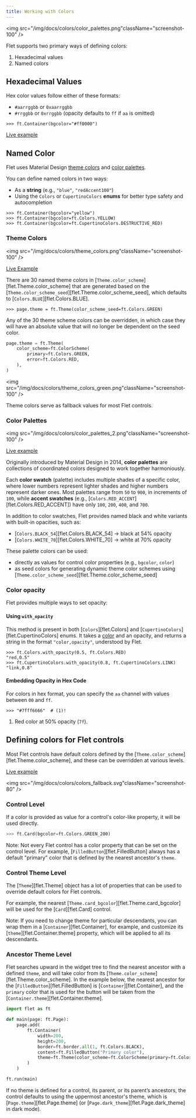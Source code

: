```yaml
---
title: Working with Colors
---
```


<img src="/img/docs/colors/color_palettes.png"className="screenshot-100" />

Flet supports two primary ways of defining colors:

1. Hexadecimal values
2. Named colors

## Hexadecimal Values

Hex color values follow either of these formats:

* `#aarrggbb` or `0xaarrggbb`
* `#rrggbb` or `0xrrggbb` (opacity defaults to `ff` if `aa` is omitted)

```python-repl
>>> ft.Container(bgcolor="#ff0000")
```

[Live example](https://flet-controls-gallery.fly.dev/colors/controlcolors)

## Named Color

Flet uses Material Design [theme colors](https://m3.material.io/styles/color-the-color-system/color-roles)
and [color palettes](https://m2.material.io/design/color/the-color-system.html#color-usage-and-palettes).

You can define named colors in two ways:

* As a **string** (e.g., `"blue"`, `"redAccent100"`)
* Using the `Colors` or `CupertinoColors` **enums** for better type safety and autocompletion

```python-repl
>>> ft.Container(bgcolor="yellow")
>>> ft.Container(bgcolor=ft.Colors.YELLOW)
>>> ft.Container(bgcolor=ft.CupertinoColors.DESTRUCTIVE_RED)
```

### Theme Colors

<img src="/img/docs/colors/theme_colors.png"className="screenshot-100" />

[Live Example](https://flet-controls-gallery.fly.dev/colors/themecolors)

There are 30 named theme colors in [`Theme.color_scheme`][flet.Theme.color_scheme] that are generated based on
the [`Theme.color_scheme_seed`][flet.Theme.color_scheme_seed], which defaults to [`Colors.BLUE`][flet.Colors.BLUE].

```python-repl
>>> page.theme = ft.Theme(color_scheme_seed=ft.Colors.GREEN)
```

Any of the 30 theme scheme colors can be overridden, in which case they will have an absolute value
that will no longer be dependent on the seed color.

```python
page.theme = ft.Theme(
    color_scheme=ft.ColorScheme(
        primary=ft.Colors.GREEN,
        error=ft.Colors.RED,
    ),
)
```

<img src="/img/docs/colors/theme_colors_green.png"className="screenshot-100" />

Theme colors serve as fallback values for most Flet controls.

### Color Palettes

<img src="/img/docs/colors/color_palettes_2.png"className="screenshot-100" />

[Live example](https://flet-controls-gallery.fly.dev/colors/colorspalettes)

Originally introduced by Material Design in 2014, **color palettes** are collections of coordinated
colors designed to work together harmoniously.

Each **color swatch** (palette) includes multiple shades of a specific color, where lower numbers
represent lighter shades and higher numbers represent darker ones.
Most palettes range from `50` to `900`, in increments of `100`, while **accent swatches**
(e.g., [`Colors.RED_ACCENT`][flet.Colors.RED_ACCENT]) have only `100`, `200`, `400`, and `700`.

In addition to color swatches, Flet provides named black and white variants with built-in opacities, such as:
- [`Colors.BLACK_54`][flet.Colors.BLACK_54] → black at 54% opacity
- [`Colors.WHITE_70`][flet.Colors.WHITE_70] → white at 70% opacity

These palette colors can be used:
- directly as values for control color properties (e.g., `bgcolor`, `color`)
- as seed colors for generating dynamic theme color schemes using [`Theme.color_scheme_seed`][flet.Theme.color_scheme_seed]

### Color opacity

Flet provides multiple ways to set opacity:

#### Using `with_opacity`

This method is present in both [`Colors`][flet.Colors] and [`CupertinoColors`][flet.CupertinoColors] enums.
It takes a [color](#) and an opacity, and returns a string in the format `"color,opacity"`, understood by Flet.

```python-repl
>>> ft.Colors.with_opacity(0.5, ft.Colors.RED)
"red,0.5"
>>> ft.CupertinoColors.with_opacity(0.8, ft.CupertinoColors.LINK)
"link,0.8"
```

#### Embedding Opacity in Hex Code

For colors in hex format, you can specify the `aa` channel with values between `00` and `ff`.

```python-repl
>>> "#7fff6666"  # (1)!
```

1. Red color at 50% opacity (`7f`).

## Defining colors for Flet controls

Most Flet controls have default colors defined by the [`Theme.color_scheme`][flet.Theme.color_scheme],
and these can be overridden at various levels.

[Live example](https://flet-controls-gallery.fly.dev/colors/controlcolors)

<img src="/img/docs/colors/colors_fallback.svg"className="screenshot-80" />

### Control Level

If a color is provided as value for a control's color-like property, it will be used directly.

```python
>>> ft.Card(bgcolor=ft.Colors.GREEN_200)
```

Note:
    Not every Flet control has a color property that can be set on the control level.
    For example, [`FilledButton`][flet.FilledButton] always has a default "primary" color
    that is defined by the nearest ancestor's `theme`.

### Control Theme Level

The [`Theme`][flet.Theme] object has a lot of properties that can be used to override default
colors for Flet controls.

For example, the nearest [`Theme.card_bgcolor`][flet.Theme.card_bgcolor] will be used for the
[`Card`][flet.Card] control.

Note:
    If you need to change theme for particular descendants, you can wrap
    them in a [`Container`][flet.Container], for example, and customize its
    [`theme`][flet.Container.theme] property, which will be applied to
    all its descendants.

### Ancestor Theme Level

Flet searches upward in the widget tree to find the nearest ancestor with a defined `theme`, and will take color
from its [`Theme.color_scheme`][flet.Theme.color_scheme]. In the example below, the nearest ancestor for the [`FilledButton`][flet.FilledButton]
is [`Container`][flet.Container], and the `primary` color that is used for the button will be taken from the
[`Container.theme`][flet.Container.theme].

```python
import flet as ft

def main(page: ft.Page):
    page.add(
        ft.Container(
            width=200,
            height=200,
            border=ft.border.all(1, ft.Colors.BLACK),
            content=ft.FilledButton("Primary color"),
            theme=ft.Theme(color_scheme=ft.ColorScheme(primary=ft.Colors.YELLOW))
        )
    )

ft.run(main)
```

If no theme is defined for a control, its parent, or its parent’s ancestors, the control defaults to
using the uppermost ancestor's theme, which is [`Page.theme`][flet.Page.theme]
(or [`Page.dark_theme`][flet.Page.dark_theme] in dark mode).
